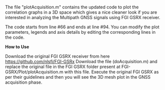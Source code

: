 The file "plotAcquisition.m" contains the updated code to plot the correlation graphs in a 3D space which gives a nice cleaner look if you are interested in 
analyzing the Multipath GNSS signals using FGI GSRX receiver.

The code starts from line #66 and ends at line #94. You can modify the plot parameters, legends and axis details by editing the corresponding lines in the code.


**How to Use**

Download the original FGI GSRX receiver from here https://github.com/nlsfi/FGI-GSRx
Download the file (doAcquisition.m) and replace the original file in the FGI GSRX folder present at FGI-GSRX/Plot/plotAcquisition.m with this file.
Execute the original FGI GSRX as per their guidelines and then you will see the 3D mesh plot in the GNSS acquisition phase.

